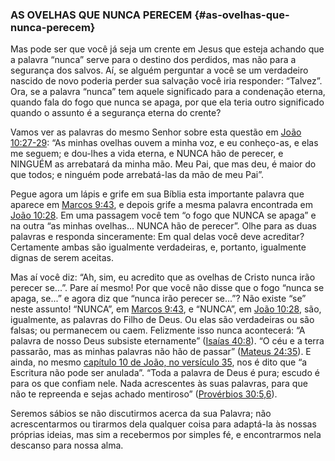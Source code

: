 ### AS OVELHAS QUE NUNCA PERECEM {#as-ovelhas-que-nunca-perecem}

Mas pode ser que você já seja um crente em Jesus que esteja achando que a palavra “nunca” serve para o destino dos perdidos, mas não para a segurança dos salvos. Aí, se alguém perguntar a você se um verdadeiro nascido de novo poderia perder sua salvação você iria responder: “Talvez”. Ora, se a palavra “nunca” tem aquele significado para a condenação eterna, quando fala do fogo que nunca se apaga, por que ela teria outro significado quando o assunto é a segurança eterna do crente?

Vamos ver as palavras do mesmo Senhor sobre esta questão em [João 10:27-29](http://bibliaonline.com.br/acf/jo/10/27-29): “As minhas ovelhas ouvem a minha voz, e eu conheço-as, e elas me seguem; e dou-lhes a vida eterna, e NUNCA hão de perecer, e NINGUÉM as arrebatará da minha mão. Meu Pai, que mas deu, é maior do que todos; e ninguém pode arrebatá-las da mão de meu Pai”.

Pegue agora um lápis e grife em sua Bíblia esta importante palavra que aparece em [Marcos 9:43](http://bibliaonline.com.br/acf/mc/9/43), e depois grife a mesma palavra encontrada em [João 10:28](http://bibliaonline.com.br/acf/jo/10/28). Em uma passagem você tem “o fogo que NUNCA se apaga” e na outra “as minhas ovelhas... NUNCA hão de perecer”. Olhe para as duas palavras e responda sinceramente: Em qual delas você deve acreditar? Certamente ambas são igualmente verdadeiras, e, portanto, igualmente dignas de serem aceitas.

Mas aí você diz: “Ah, sim, eu acredito que as ovelhas de Cristo nunca irão perecer se...”. Pare aí mesmo! Por que você não disse que o fogo “nunca se apaga, se...” e agora diz que “nunca irão perecer se...”? Não existe “se” neste assunto! “NUNCA”, em [Marcos 9:43](http://bibliaonline.com.br/acf/mc/9/43), e “NUNCA”, em [João 10:28](http://bibliaonline.com.br/acf/jo/10/28), são, igualmente, as palavras do Filho de Deus. Ou elas são verdadeiras ou são falsas; ou permanecem ou caem. Felizmente isso nunca acontecerá: “A palavra de nosso Deus subsiste eternamente” ([Isaías 40:8](http://bibliaonline.com.br/acf/is/40/8)). “O céu e a terra passarão, mas as minhas palavras não hão de passar” ([Mateus 24:35](http://bibliaonline.com.br/acf/mt/24/35)). E ainda, no mesmo [capítulo 10 de João, no versículo 35](http://bibliaonline.com.br/acf/jo/10/35), nos é dito que “a Escritura não pode ser anulada”. “Toda a palavra de Deus é pura; escudo é para os que confiam nele. Nada acrescentes às suas palavras, para que não te repreenda e sejas achado mentiroso” ([Provérbios 30:5,6](http://bibliaonline.com.br/acf/pv/30/5,6)).

Seremos sábios se não discutirmos acerca da sua Palavra; não acrescentarmos ou tirarmos dela qualquer coisa para adaptá-la às nossas próprias ideias, mas sim a recebermos por simples fé, e encontrarmos nela descanso para nossa alma.